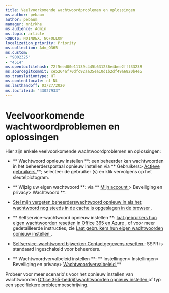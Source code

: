 ```yaml
---
title: Veelvoorkomende wachtwoordproblemen en oplossingen
ms.author: pebaum
author: pebaum
manager: mnirkhe
ms.audience: Admin
ms.topic: article
ROBOTS: NOINDEX, NOFOLLOW
localization_priority: Priority
ms.collection: Adm_O365
ms.custom:
- "9002325"
- "4514"
ms.openlocfilehash: 72f5eed00e11139c445b631236e4bee2fff33238
ms.sourcegitcommit: ce5264af70dfc92aa35ea10d1b2df49a6820b4e5
ms.translationtype: HT
ms.contentlocale: nl-NL
ms.lasthandoff: 03/27/2020
ms.locfileid: "43027933"
---
```

# <a name="common-password-issues-and-resolutions"></a>Veelvoorkomende wachtwoordproblemen en oplossingen

Hier zijn enkele veelvoorkomende wachtwoordproblemen en oplossingen:

- ** Wachtwoord opnieuw instellen **: een beheerder kan wachtwoorden in het beheerdersportaal opnieuw instellen via ** Gebruikers> [ Actieve gebruikers ](https://portal.office.com/adminportal/home#/users) **; selecteer de gebruiker (s) en klik vervolgens op het sleutelpictogram.

- ** Wijzig uw eigen wachtwoord **: via ** [ Mijn account ](https://portal.office.com/account/#home)> Beveiliging en privacy> Wachtwoord **.

- [ Stel mijn vergeten beheerderswachtwoord opnieuw in als het wachtwoord nog steeds in de cache is opgeslagen in de browser ](https://docs.microsoft.com/microsoft-365/admin/add-users/reset-passwords?view=o365-worldwide#reset-my-office-365-tenant-admin-password).

- ** Selfservice-wachtwoord opnieuw instellen **: [ laat gebruikers hun eigen wachtwoorden resetten in Office 365 en Azure ](https://portal.office.com/adminportal/home#/SettingsMultiPivot/:/Settings/L1/SelfServiceReset), of voor meer gedetailleerde instructies, zie [ Laat gebruikers hun eigen wachtwoorden opnieuw instellen ](https://docs.microsoft.com/microsoft-365/admin/add-users/let-users-reset-passwords).

- [ Selfservice-wachtwoord bijwerken Contactgegevens resetten ](https://go.microsoft.com/fwlink/?linkid=849451): SSPR is standaard ingeschakeld voor beheerders. 

- ** Wachtwoordvervalbeleid instellen **: ** Instellingen> Instellingen> Beveiliging en privacy> [ Wachtwoordvervalbeleid ](https://admin.microsoft.com/AdminPortal/Home#/SettingsMultiPivot/:/Settings/L1/PasswordPolicy) **

Probeer voor meer scenario's voor het opnieuw instellen van wachtwoorden [ Office 365-bedrijfswachtwoorden opnieuw instellen ](https://docs.microsoft.com/microsoft-365/admin/add-users/reset-passwords) of typ een specifiekere probleembeschrijving.
